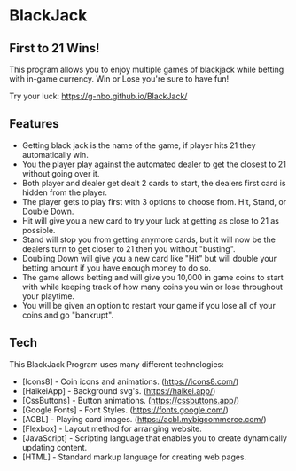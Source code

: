 # BlackJack
## First to 21 Wins!

This program allows you to enjoy multiple games of blackjack while betting with in-game currency. 
Win or Lose you're sure to have fun! 

Try your luck: https://g-nbo.github.io/BlackJack/
## Features

- Getting black jack is the name of the game, if player hits 21 they automatically win. 
- You the player play against the automated dealer to get the closest to 21 without going over it.
- Both player and dealer get dealt 2 cards to start, the dealers first card is hidden from the player.
- The player gets to play first with 3 options to choose from. Hit, Stand, or Double Down.
- Hit will give you a new card to try your luck at getting as close to 21 as possible.
- Stand will stop you from getting anymore cards, but it will now be the dealers turn to get closer to 21 then you without "busting".
- Doubling Down will give you a new card like "Hit" but will double your betting amount if you have enough money to do so.
- The game allows betting and will give you 10,000 in game coins to start with while keeping track of how many coins you win or lose throughout your playtime.
- You will be given an option to restart your game if you lose all of your coins and go "bankrupt".

## Tech
This BlackJack Program uses many different technologies:
- [Icons8] - Coin icons and animations. (https://icons8.com/)
- [HaikeiApp] - Background svg's. (https://haikei.app/)
- [CssButtons] - Button animations. (https://cssbuttons.app/)
- [Google Fonts] - Font Styles. (https://fonts.google.com/)
- [ACBL] - Playing card images. (https://acbl.mybigcommerce.com/)
- [Flexbox] - Layout method for arranging website. 
- [JavaScript] - Scripting language that enables you to create dynamically updating content.
- [HTML] - Standard markup language for creating web pages.